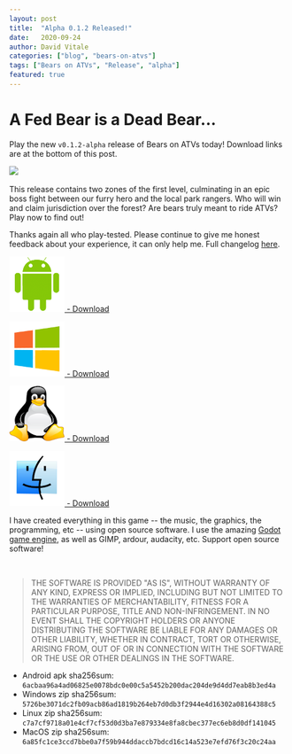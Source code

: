 ```yaml
---
layout: post
title:  "Alpha 0.1.2 Released!"
date:   2020-09-24
author: David Vitale
categories: ["blog", "bears-on-atvs"]
tags: ["Bears on ATVs", "Release", "alpha"]
featured: true
---
```


# A Fed Bear is a Dead Bear...

Play the new `v0.1.2-alpha` release of Bears on ATVs today! Download links are at the bottom of this post.

![](/assets/bossfight1optimized.gif)

This release contains two zones of the first level, culminating in an epic boss fight between our furry hero and the local park rangers. Who will win and claim jurisdiction over the forest? Are bears truly meant to ride ATVs? Play now to find out!

Thanks again all who play-tested. Please continue to give me honest feedback about your experience, it can only help me. Full changelog [here](https://github.com/ludditegames/bears_on_atvs/releases/tag/v0.1.2-alpha).

[![](/assets/android.png) - Download](/downloads/boatvs/v0.1.2-alpha/android/BearsOnATVs.apk)

[![](/assets/windows.png) - Download](/downloads/boatvs/v0.1.2-alpha/windows/BearsOnATVs.zip)

[![](/assets/linux.png) - Download](/downloads/boatvs/v0.1.2-alpha/linux/BearsOnATVs.zip)

[![](/assets/macos.png) - Download](/downloads/boatvs/v0.1.2-alpha/macos/BearsOnATVs.zip)

I have created everything in this game -- the music, the graphics, the programming, etc -- using open source software. I use the amazing [Godot game engine](https://godotengine.org/), as well as GIMP, ardour, audacity, etc. Support open source software!

<br>

>THE SOFTWARE IS PROVIDED "AS IS", WITHOUT WARRANTY OF ANY KIND, EXPRESS OR IMPLIED, INCLUDING BUT NOT LIMITED TO THE WARRANTIES OF MERCHANTABILITY, FITNESS FOR A PARTICULAR PURPOSE, TITLE AND NON-INFRINGEMENT. IN NO EVENT SHALL THE COPYRIGHT HOLDERS OR ANYONE DISTRIBUTING THE SOFTWARE BE LIABLE FOR ANY DAMAGES OR OTHER LIABILITY, WHETHER IN CONTRACT, TORT OR OTHERWISE, ARISING FROM, OUT OF OR IN CONNECTION WITH THE SOFTWARE OR THE USE OR OTHER DEALINGS IN THE SOFTWARE.

- Android apk sha256sum: `6acbaa96a4ad06825e0078bdc0e00c5a5452b200dac204de9d4dd7eab8b3ed4a`
- Windows zip sha256sum: `5726be3071dc2fb09acb86ad1819b264eb7d0db3f2944e4d16302a08164388c5`
- Linux zip sha256sum: `c7a7cf9718a01e4cf7cf53d0d3ba7e879334e8fa8cbec377ec6eb8d0df141045`
- MacOS zip sha256sum: `6a85fc1ce3ccd7bbe0a7f59b944ddaccb7bdcd16c14a523e7efd76f3c20c24aa`
